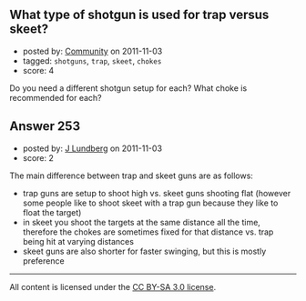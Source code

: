 ## What type of shotgun is used for trap versus skeet?

- posted by: [Community](https://stackexchange.com/users/-1/-1-community) on 2011-11-03
- tagged: `shotguns`, `trap`, `skeet`, `chokes`
- score: 4

<p>Do you need a different shotgun setup for each? What choke is recommended for each?</p>



## Answer 253

- posted by: [J Lundberg](https://stackexchange.com/users/-1/40-j-lundberg) on 2011-11-03
- score: 2

<p>The main difference between trap and skeet guns are as follows:</p>

<ul>
<li>trap guns are setup to shoot high vs. skeet guns shooting flat (however some people like to shoot skeet with a trap gun because they like to float the target)</li>
<li>in skeet you shoot the targets at the same distance all the time, therefore the chokes are sometimes fixed for that distance vs. trap being hit at varying distances</li>
<li>skeet guns are also shorter for faster swinging, but this is mostly preference</li>
</ul>




---

All content is licensed under the [CC BY-SA 3.0 license](https://creativecommons.org/licenses/by-sa/3.0/).
